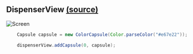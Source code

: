 ## DispenserView [(source)](https://github.com/alorma/capsulecorp/blob/master/Demo/src/main/java/cat/alorma/capsules/ui/fragment/ColorsFragment.java)

![Screen](https://raw2.github.com/alorma/capsulecorp/master/doc/art/screen_colors.png)

``` java
    Capsule capsule = new ColorCapsule(Color.parseColor("#e67e22"));

    dispenserView.addCapsule(0, capsule);
```